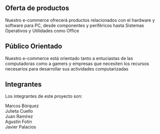 ## Oferta de productos
Nuestro e-commerce ofrecerá productos relacionados con el hardware y software para PC, desde componentes y periféricos hasta Sistemas Operativos y Utilidades como Office

## Público Orientado
Nuestro e-commerce está orientado tanto a entuciastas de las computadoras como a gamers y empresas que necesiten los recursos necesarios para desarrollar sus actividades computarizadas

## Integrantes

Los integrantes de este proyecto son:

Marcos Bórquez  
Julieta Cuello  
Juan Ramírez  
Agustín Fotin  
Javier Palacios